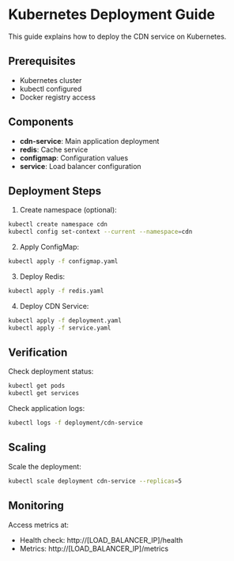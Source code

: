 # Kubernetes Deployment Guide

This guide explains how to deploy the CDN service on Kubernetes.

## Prerequisites

- Kubernetes cluster
- kubectl configured
- Docker registry access

## Components

- **cdn-service**: Main application deployment
- **redis**: Cache service
- **configmap**: Configuration values
- **service**: Load balancer configuration

## Deployment Steps

1. Create namespace (optional):
```bash
kubectl create namespace cdn
kubectl config set-context --current --namespace=cdn
```

2. Apply ConfigMap:
```bash
kubectl apply -f configmap.yaml
```

3. Deploy Redis:
```bash
kubectl apply -f redis.yaml
```

4. Deploy CDN Service:
```bash
kubectl apply -f deployment.yaml
kubectl apply -f service.yaml
```

## Verification

Check deployment status:
```bash
kubectl get pods
kubectl get services
```

Check application logs:
```bash
kubectl logs -f deployment/cdn-service
```

## Scaling

Scale the deployment:
```bash
kubectl scale deployment cdn-service --replicas=5
```

## Monitoring

Access metrics at:
- Health check: http://[LOAD_BALANCER_IP]/health
- Metrics: http://[LOAD_BALANCER_IP]/metrics 